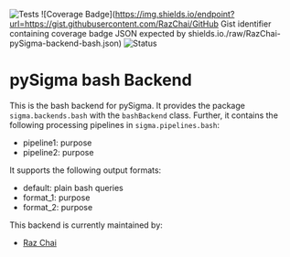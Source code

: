 ![Tests](https://github.com/RazChai/pySigma-backend-bash/actions/workflows/test.yml/badge.svg)
![Coverage Badge](https://img.shields.io/endpoint?url=https://gist.githubusercontent.com/RazChai/GitHub Gist identifier containing coverage badge JSON expected by shields.io./raw/RazChai-pySigma-backend-bash.json)
![Status](https://img.shields.io/badge/Status-pre--release-orange)

# pySigma bash Backend

This is the bash backend for pySigma. It provides the package `sigma.backends.bash` with the `bashBackend` class.
Further, it contains the following processing pipelines in `sigma.pipelines.bash`:

* pipeline1: purpose
* pipeline2: purpose

It supports the following output formats:

* default: plain bash queries
* format_1: purpose
* format_2: purpose

This backend is currently maintained by:

* [Raz Chai](https://github.com/RazChai/)